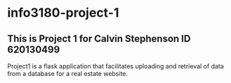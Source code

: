 # info3180-project-1
This is Project 1 for Calvin Stephenson
ID 620130499
--------------------------
Project1 is a flask application that facilitates uploading and retrieval of data from a database for a real estate website.
